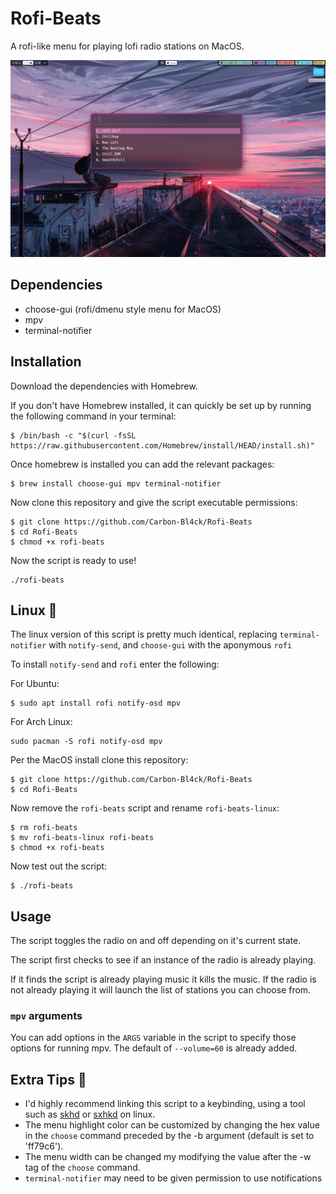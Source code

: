 # Rofi-Beats
A rofi-like menu for playing lofi radio stations on MacOS.

![demo.png](demo.png)

## Dependencies
- choose-gui (rofi/dmenu style menu for MacOS)
- mpv
- terminal-notifier

## Installation

Download the dependencies with Homebrew.

If you don't have Homebrew installed, it can quickly be set up by running the following command in your terminal:

```
$ /bin/bash -c "$(curl -fsSL https://raw.githubusercontent.com/Homebrew/install/HEAD/install.sh)"
```
Once homebrew is installed you can add the relevant packages:

```
$ brew install choose-gui mpv terminal-notifier
```

Now clone this repository and give the script executable permissions:

```
$ git clone https://github.com/Carbon-Bl4ck/Rofi-Beats
$ cd Rofi-Beats
$ chmod +x rofi-beats
```
Now the script is ready to use!

```
./rofi-beats
```

## Linux 🐧

The linux version of this script is pretty much identical, replacing `terminal-notifier` with `notify-send`, and `choose-gui` with the aponymous `rofi`

To install `notify-send` and `rofi` enter the following:

For Ubuntu:
```
$ sudo apt install rofi notify-osd mpv
```
For Arch Linux:

```
sudo pacman -S rofi notify-osd mpv
```

Per the MacOS install clone this repository:

```
$ git clone https://github.com/Carbon-Bl4ck/Rofi-Beats
$ cd Rofi-Beats
```
Now remove the `rofi-beats` script and rename `rofi-beats-linux`:

```
$ rm rofi-beats
$ mv rofi-beats-linux rofi-beats
$ chmod +x rofi-beats
```

Now test out the script:
```
$ ./rofi-beats
```
## Usage

The script toggles the radio on and off depending on it's current state.

The script first checks to see if an instance of the radio is already playing.

If it finds the script is already playing music it kills the music. If the radio is not already playing it will launch the list of stations you can choose from.

### `mpv` arguments

You can add options in the `ARGS` variable in the script to specify those options for running mpv. The default of `--volume=60` is already added.

## Extra Tips 📝

- I'd highly recommend linking this script to a keybinding, using a tool such as [skhd](https://github.com/koekeishiya/skhd) or [sxhkd](https://github.com/baskerville/sxhkd) on linux.
- The menu highlight color can be customized by changing the hex value in the `choose` command preceded by the -b argument (default is set to 'ff79c6').
- The menu width can be changed my modifying the value after the -w tag of the `choose` command.
- `terminal-notifier` may need to be given permission to use notifications
